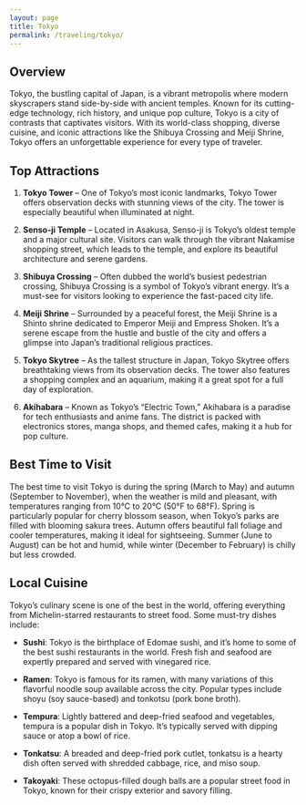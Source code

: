 ```yaml
---
layout: page
title: Tokyo
permalink: /traveling/tokyo/
---
```

<style>
.page-header {
    background-image: url('https://github.com/user-attachments/assets/7b0a2157-06fe-4e35-845a-9da110dd311e');
    background-size: cover; /* Ensures the image covers the entire header */
    background-position: center; /* Centers the image */
    height: 300px; /* Adjust the height as necessary */
    display: flex;
    align-items: center;
    justify-content: center;
    color: white; /* Adjust text color */
    text-shadow: 2px 2px 4px rgba(0, 0, 0, 0.7); /* Optional shadow for text readability */
}
</style>

## Overview
Tokyo, the bustling capital of Japan, is a vibrant metropolis where modern skyscrapers stand side-by-side with ancient temples. Known for its cutting-edge technology, rich history, and unique pop culture, Tokyo is a city of contrasts that captivates visitors. With its world-class shopping, diverse cuisine, and iconic attractions like the Shibuya Crossing and Meiji Shrine, Tokyo offers an unforgettable experience for every type of traveler.

## Top Attractions
1. **Tokyo Tower** – One of Tokyo’s most iconic landmarks, Tokyo Tower offers observation decks with stunning views of the city. The tower is especially beautiful when illuminated at night.

2. **Senso-ji Temple** – Located in Asakusa, Senso-ji is Tokyo’s oldest temple and a major cultural site. Visitors can walk through the vibrant Nakamise shopping street, which leads to the temple, and explore its beautiful architecture and serene gardens.

3. **Shibuya Crossing** – Often dubbed the world’s busiest pedestrian crossing, Shibuya Crossing is a symbol of Tokyo’s vibrant energy. It’s a must-see for visitors looking to experience the fast-paced city life.

4. **Meiji Shrine** – Surrounded by a peaceful forest, the Meiji Shrine is a Shinto shrine dedicated to Emperor Meiji and Empress Shoken. It’s a serene escape from the hustle and bustle of the city and offers a glimpse into Japan’s traditional religious practices.

5. **Tokyo Skytree** – As the tallest structure in Japan, Tokyo Skytree offers breathtaking views from its observation decks. The tower also features a shopping complex and an aquarium, making it a great spot for a full day of exploration.

6. **Akihabara** – Known as Tokyo’s “Electric Town,” Akihabara is a paradise for tech enthusiasts and anime fans. The district is packed with electronics stores, manga shops, and themed cafes, making it a hub for pop culture.

## Best Time to Visit
The best time to visit Tokyo is during the spring (March to May) and autumn (September to November), when the weather is mild and pleasant, with temperatures ranging from 10°C to 20°C (50°F to 68°F). Spring is particularly popular for cherry blossom season, when Tokyo’s parks are filled with blooming sakura trees. Autumn offers beautiful fall foliage and cooler temperatures, making it ideal for sightseeing. Summer (June to August) can be hot and humid, while winter (December to February) is chilly but less crowded.

## Local Cuisine
Tokyo’s culinary scene is one of the best in the world, offering everything from Michelin-starred restaurants to street food. Some must-try dishes include:

- **Sushi**: Tokyo is the birthplace of Edomae sushi, and it’s home to some of the best sushi restaurants in the world. Fresh fish and seafood are expertly prepared and served with vinegared rice.

- **Ramen**: Tokyo is famous for its ramen, with many variations of this flavorful noodle soup available across the city. Popular types include shoyu (soy sauce-based) and tonkotsu (pork bone broth).

- **Tempura**: Lightly battered and deep-fried seafood and vegetables, tempura is a popular dish in Tokyo. It’s typically served with dipping sauce or atop a bowl of rice.

- **Tonkatsu**: A breaded and deep-fried pork cutlet, tonkatsu is a hearty dish often served with shredded cabbage, rice, and miso soup.

- **Takoyaki**: These octopus-filled dough balls are a popular street food in Tokyo, known for their crispy exterior and savory filling.

